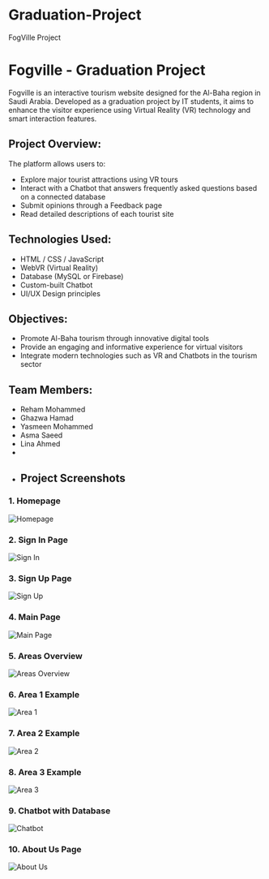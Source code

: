 # Graduation-Project
FogVille Project
# Fogville - Graduation Project

Fogville is an interactive tourism website designed for the Al-Baha region in Saudi Arabia. Developed as a graduation project by IT students, it aims to enhance the visitor experience using Virtual Reality (VR) technology and smart interaction features.

## Project Overview:
The platform allows users to:
- Explore major tourist attractions using VR tours
- Interact with a Chatbot that answers frequently asked questions based on a connected database
- Submit opinions through a Feedback page
- Read detailed descriptions of each tourist site

## Technologies Used:
- HTML / CSS / JavaScript
- WebVR (Virtual Reality)
- Database (MySQL or Firebase)
- Custom-built Chatbot
- UI/UX Design principles

## Objectives:
- Promote Al-Baha tourism through innovative digital tools
- Provide an engaging and informative experience for virtual visitors
- Integrate modern technologies such as VR and Chatbots in the tourism sector

## Team Members:
- Reham Mohammed  
- Ghazwa Hamad  
- Yasmeen Mohammed  
- Asma Saeed  
- Lina Ahmed
- 
- ## Project Screenshots

### 1. Homepage  
![Homepage](https://github.com/re1i2/Graduation-Project/blob/main/photo_1.jpg)

### 2. Sign In Page  
![Sign In](https://github.com/re1i2/Graduation-Project/blob/main/photo_2.jpg)

### 3. Sign Up Page  
![Sign Up](https://github.com/re1i2/Graduation-Project/blob/main/photo_3.jpg)

### 4. Main Page  
![Main Page](https://github.com/re1i2/Graduation-Project/blob/main/photo_4.jpg)

### 5. Areas Overview  
![Areas Overview](https://github.com/re1i2/Graduation-Project/blob/main/photo_5.jpg)

### 6. Area 1 Example  
![Area 1](https://github.com/re1i2/Graduation-Project/blob/main/photo_6.jpg)

### 7. Area 2 Example  
![Area 2](https://github.com/re1i2/Graduation-Project/blob/main/photo_7.jpg)

### 8. Area 3 Example  
![Area 3](https://github.com/re1i2/Graduation-Project/blob/main/photo_8.jpg)

### 9. Chatbot with Database  
![Chatbot](https://github.com/re1i2/Graduation-Project/blob/main/photo_9.jpg)

### 10. About Us Page  
![About Us](https://github.com/re1i2/Graduation-Project/blob/main/photo_10.jpg)
